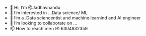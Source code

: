 - 👋 Hi, I’m @Jadhavnandu
- 👀 I’m interested in ...Data science/ ML 
- 🌱 I’m a .Data sciencentist and machine learnind and AI engineer
- 💞️ I’m looking to collaborate on ...
- 📫 How to reach me:+91 6304832359<!---
Jadhavnandu/Jadhavnandu is a ✨ special ✨ repository because its `README.md` (this file) appears on your GitHub profile.
You can click the Preview link to take a look at your changes.
--->
